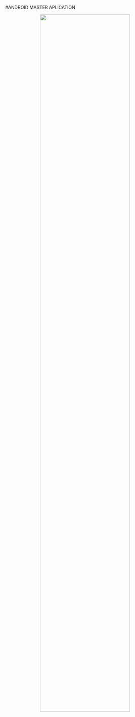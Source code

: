 #ANDROID MASTER APLICATION

<p align="center"><img src="https://media.licdn.com/dms/image/v2/C5616AQG0mSXfA-k-XQ/profile-displaybackgroundimage-shrink_350_1400/profile-displaybackgroundimage-shrink_350_1400/0/1616562205134?e=1733961600&v=beta&t=2rjPuuXWeHGkyVIkoa07yBEUI21Ttluo0jvSVDKduwY" style="height:75%; width:75%"></p>

